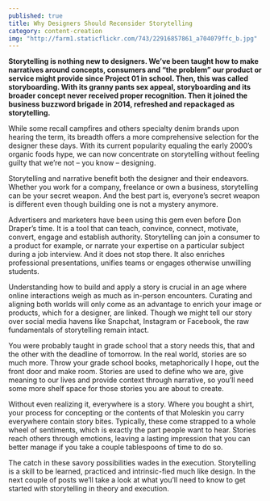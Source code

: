 ```yaml
---
published: true
title: Why Designers Should Reconsider Storytelling 
category: content-creation
img: "http://farm1.staticflickr.com/743/22916857861_a704079ffc_b.jpg"
---
```

**Storytelling is nothing new to designers. We’ve been taught how to make narratives around concepts, consumers and “the problem” our product or service might provide since Project 01 in school. Then, this was called storyboarding. With its granny pants sex appeal, storyboarding and its broader concept never received proper recognition. Then it joined the business buzzword brigade in 2014, refreshed and repackaged as storytelling.** 

While some recall campfires and others specialty denim brands upon hearing the term, its breadth offers a more comprehensive selection for the designer these days. With its current popularity equaling the early 2000’s organic foods hype, we can now concentrate on storytelling without feeling guilty that we’re not – you know – designing.  

Storytelling and narrative benefit both the designer and their endeavors. Whether you work for a company, freelance or own a business, storytelling can be your secret weapon. And the best part is, everyone’s secret weapon is different even though building one is not a mystery anymore.

Advertisers and marketers have been using this gem even before Don Draper’s time. It is a tool that can teach, convince, connect, motivate, convert, engage and establish authority. Storytelling can join a consumer to a product for example, or narrate your expertise on a particular subject during a job interview. And it does not stop there. It also enriches professional presentations, unifies teams or engages otherwise unwilling students. 

Understanding how to build and apply a story is crucial in an age where online interactions weigh as much as in-person encounters. Curating and aligning both worlds will only come as an advantage to enrich your image or products, which for a designer, are linked. Though we might tell our story over social media havens like Snapchat, Instagram or Facebook, the raw fundamentals of storytelling remain intact. 

You were probably taught in grade school that a story needs this, that and the other with the deadline of tomorrow. In the real world, stories are so much more. Throw your grade school books, metaphorically I hope, out the front door and make room. Stories are used to define who we are, give meaning to our lives and provide context through narrative, so you’ll need some more shelf space for those stories you are about to create. 

Without even realizing it, everywhere is a story. Where you bought a shirt, your process for concepting or the contents of that Moleskin you carry everywhere contain story bites. Typically, these come strapped to a whole wheel of sentiments, which is exactly the part people want to hear. Stories reach others through emotions, leaving a lasting impression that you can better manage if you take a couple tablespoons of time to do so. 

The catch in these savory possibilities wades in the execution. Storytelling is a skill to be learned, practiced and intrinsic-fied much like design. In the next couple of posts we’ll take a look at what you’ll need to know to get started with storytelling in theory and execution. 
